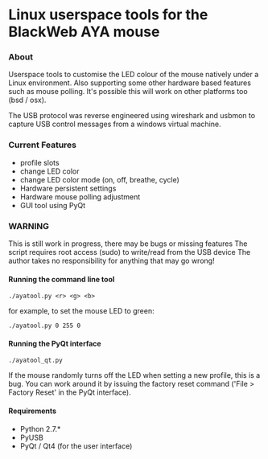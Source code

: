 # Linux userspace tools for the BlackWeb AYA mouse
### About
Userspace tools to customise the LED colour of the mouse natively under a Linux environment. Also supporting some other hardware based features such as mouse polling. It's possible this will work on other platforms too (bsd / osx).

The USB protocol was reverse engineered using wireshark and usbmon to capture USB control messages from a windows virtual machine.

### Current Features
* profile slots
* change LED color 
* change LED color mode (on, off, breathe, cycle)
* Hardware persistent settings
* Hardware mouse polling adjustment
* GUI tool using PyQt

### WARNING
This is still work in progress, there may be bugs or missing features
The script requires root access (sudo) to write/read from the USB device
The author takes no responsibility for anything that may go wrong!

#### Running the command line tool
```
./ayatool.py <r> <g> <b>
```
for example, to set the mouse LED to green:
```
./ayatool.py 0 255 0
```

#### Running the PyQt interface
```
./ayatool_qt.py
```

If the mouse randomly turns off the LED when setting a new profile, this is a bug. You can work around it by issuing the factory reset command ('File > Factory Reset' in the PyQt interface).

#### Requirements
* Python 2.7.*
* PyUSB
* PyQt / Qt4 (for the user interface)
